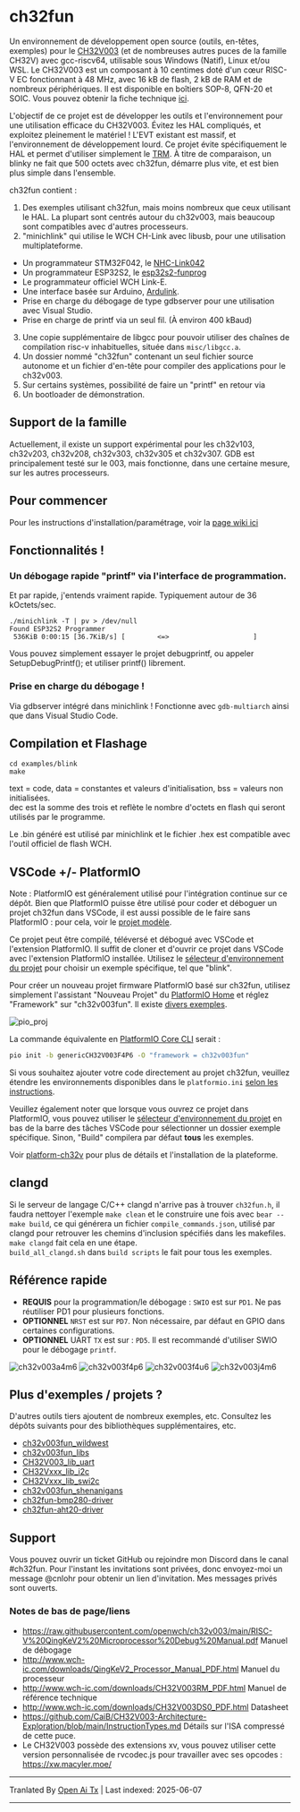 # ch32fun

Un environnement de développement open source (outils, en-têtes, exemples) pour le [CH32V003](http://www.wch-ic.com/products/CH32V003.html) (et de nombreuses autres puces de la famille CH32V) avec gcc-riscv64, utilisable sous Windows (Natif), Linux et/ou WSL. Le CH32V003 est un composant à 10 centimes doté d'un cœur RISC-V EC fonctionnant à 48 MHz, avec 16 kB de flash, 2 kB de RAM et de nombreux périphériques. Il est disponible en boîtiers SOP-8, QFN-20 et SOIC. Vous pouvez obtenir la fiche technique [ici](http://www.wch-ic.com/downloads/CH32V003DS0_PDF.html).

L'objectif de ce projet est de développer les outils et l'environnement pour une utilisation efficace du CH32V003. Évitez les HAL compliqués, et exploitez pleinement le matériel ! L'EVT existant est massif, et l'environnement de développement lourd. Ce projet évite spécifiquement le HAL et permet d'utiliser simplement le [TRM](http://www.wch-ic.com/downloads/CH32V003RM_PDF.html). À titre de comparaison, un blinky ne fait que 500 octets avec ch32fun, démarre plus vite, et est bien plus simple dans l'ensemble.

ch32fun contient :
1. Des exemples utilisant ch32fun, mais moins nombreux que ceux utilisant le HAL. La plupart sont centrés autour du ch32v003, mais beaucoup sont compatibles avec d'autres processeurs.
2. "minichlink" qui utilise le WCH CH-Link avec libusb, pour une utilisation multiplateforme.
  * Un programmateur STM32F042, le [NHC-Link042](https://github.com/NgoHungCuong/NHC-Link042)
  * Un programmateur ESP32S2, le [esp32s2-funprog](https://github.com/cnlohr/esp32s2-cookbook/tree/master/ch32v003programmer)
  * Le programmateur officiel WCH Link-E.
  * Une interface basée sur Arduino, [Ardulink](https://gitlab.com/BlueSyncLine/arduino-ch32v003-swio).
  * Prise en charge du débogage de type gdbserver pour une utilisation avec Visual Studio.
  * Prise en charge de printf via un seul fil. (À environ 400 kBaud)
3. Une copie supplémentaire de libgcc pour pouvoir utiliser des chaînes de compilation risc-v inhabituelles, située dans `misc/libgcc.a`.
4. Un dossier nommé "ch32fun" contenant un seul fichier source autonome et un fichier d'en-tête pour compiler des applications pour le ch32v003.
5. Sur certains systèmes, possibilité de faire un "printf" en retour via
6. Un bootloader de démonstration.

## Support de la famille

Actuellement, il existe un support expérimental pour les ch32v103, ch32v203, ch32v208, ch32v303, ch32v305 et ch32v307. GDB est principalement testé sur le 003, mais fonctionne, dans une certaine mesure, sur les autres processeurs.

## Pour commencer

Pour les instructions d'installation/paramétrage, voir la [page wiki ici](https://github.com/cnlohr/ch32fun/wiki/Installation)

## Fonctionnalités !

### Un débogage rapide "printf" via l'interface de programmation.

Et par rapide, j'entends vraiment rapide. Typiquement autour de 36 kOctets/sec.

```
./minichlink -T | pv > /dev/null
Found ESP32S2 Programmer
 536KiB 0:00:15 [36.7KiB/s] [        <=>                     ]
```

Vous pouvez simplement essayer le projet debugprintf, ou appeler SetupDebugPrintf(); et utiliser printf() librement.

### Prise en charge du débogage !

Via gdbserver intégré dans minichlink ! Fonctionne avec `gdb-multiarch` ainsi que dans Visual Studio Code.

## Compilation et Flashage

```
cd examples/blink
make
```

text = code, data = constantes et valeurs d'initialisation, bss = valeurs non initialisées.  
dec est la somme des trois et reflète le nombre d'octets en flash qui seront utilisés par le programme.

Le .bin généré est utilisé par minichlink et le fichier .hex est compatible avec l'outil officiel de flash WCH.

## VSCode +/- PlatformIO

Note : PlatformIO est généralement utilisé pour l'intégration continue sur ce dépôt. Bien que PlatformIO puisse être utilisé pour coder et déboguer un projet ch32fun dans VSCode, il est aussi possible de le faire sans PlatformIO : pour cela, voir le [projet modèle](https://github.com/cnlohr/ch32fun/tree/master/examples/template/.vscode).

Ce projet peut être compilé, téléversé et débogué avec VSCode et l'extension PlatformIO. Il suffit de cloner et d'ouvrir ce projet dans VSCode avec l'extension PlatformIO installée. Utilisez le [sélecteur d'environnement du projet](https://docs.platformio.org/en/latest/integration/ide/vscode.html#project-tasks) pour choisir un exemple spécifique, tel que "blink".

Pour créer un nouveau projet firmware PlatformIO basé sur ch32fun, utilisez simplement l'assistant "Nouveau Projet" du [PlatformIO Home](https://docs.platformio.org/en/latest/home/index.html) et réglez "Framework" sur "ch32v003fun". Il existe [divers exemples](https://github.com/Community-PIO-CH32V/platform-ch32v/tree/develop/examples/blinky-ch32v003fun).

![pio_proj](https://raw.githubusercontent.com/cnlohr/ch32fun/master/.github/pio_project_creation.png)

La commande équivalente en [PlatformIO Core CLI](https://docs.platformio.org/en/latest/integration/ide/vscode.html#platformio-core-cli) serait :
```sh
pio init -b genericCH32V003F4P6 -O "framework = ch32v003fun"
```

Si vous souhaitez ajouter votre code directement au projet ch32fun, veuillez étendre les environnements disponibles dans le `platformio.ini` [selon les instructions](https://raw.githubusercontent.com/cnlohr/ch32fun/master/platformio.ini#L48-L53).

Veuillez également noter que lorsque vous ouvrez ce projet dans PlatformIO, vous pouvez utiliser le [sélecteur d'environnement du projet](https://docs.platformio.org/en/latest/integration/ide/vscode.html#project-tasks) en bas de la barre des tâches VSCode pour sélectionner un dossier exemple spécifique. Sinon, "Build" compilera par défaut **tous** les exemples.

Voir [platform-ch32v](https://github.com/Community-PIO-CH32V/platform-ch32v) pour plus de détails et l'installation de la plateforme.

## clangd

Si le serveur de langage C/C++ clangd n'arrive pas à trouver `ch32fun.h`, il faudra nettoyer l'exemple `make clean` et le construire une fois avec `bear -- make build`, ce qui générera un fichier `compile_commands.json`, utilisé par clangd pour retrouver les chemins d'inclusion spécifiés dans les makefiles.  
`make clangd` fait cela en une étape.  
`build_all_clangd.sh` dans `build scripts` le fait pour tous les exemples.

## Référence rapide
 * **REQUIS** pour la programmation/le débogage : `SWIO` est sur `PD1`. Ne pas réutiliser PD1 pour plusieurs fonctions.
 * **OPTIONNEL** `NRST` est sur `PD7`. Non nécessaire, par défaut en GPIO dans certaines configurations.
 * **OPTIONNEL** UART `TX` est sur : `PD5`. Il est recommandé d'utiliser SWIO pour le débogage `printf`.

![ch32v003a4m6](https://raw.githubusercontent.com/Tengo10/pinout-overview/main/pinouts/CH32v003/ch32v003a4m6.svg)
![ch32v003f4p6](https://raw.githubusercontent.com/Tengo10/pinout-overview/main/pinouts/CH32v003/ch32v003f4p6.svg)
![ch32v003f4u6](https://raw.githubusercontent.com/Tengo10/pinout-overview/main/pinouts/CH32v003/ch32v003f4u6.svg)
![ch32v003j4m6](https://raw.githubusercontent.com/Tengo10/pinout-overview/main/pinouts/CH32v003/ch32v003j4m6.svg)

## Plus d'exemples / projets ?

D'autres outils tiers ajoutent de nombreux exemples, etc. Consultez les dépôts suivants pour des bibliothèques supplémentaires, etc.
 * [ch32v003fun_wildwest](https://github.com/recallmenot/ch32v003fun_wildwest)
 * [ch32v003fun_libs](https://github.com/hexeguitar/ch32v003fun_libs)
 * [CH32V003_lib_uart](https://github.com/ADBeta/CH32V003_lib_uart)
 * [CH32Vxxx_lib_i2c](https://github.com/ADBeta/CH32Vxxx_lib_i2c)
 * [CH32Vxxx_lib_swi2c](https://github.com/ADBeta/CH32Vxxx_lib_swi2c)
 * [ch32v003fun_shenanigans](https://github.com/DeadBugEngineering/ch32v003fun_shenanigans)
 * [ch32fun-bmp280-driver](https://github.com/pabloestrado/ch32fun-bmp280-driver)
 * [ch32fun-aht20-driver](https://github.com/pabloestrado/ch32fun-aht20-driver)

## Support

Vous pouvez ouvrir un ticket GitHub ou rejoindre mon Discord dans le canal #ch32fun. Pour l'instant les invitations sont privées, donc envoyez-moi un message @cnlohr pour obtenir un lien d'invitation. Mes messages privés sont ouverts.

### Notes de bas de page/liens

 * https://raw.githubusercontent.com/openwch/ch32v003/main/RISC-V%20QingKeV2%20Microprocessor%20Debug%20Manual.pdf Manuel de débogage
 * http://www.wch-ic.com/downloads/QingKeV2_Processor_Manual_PDF.html Manuel du processeur
 * http://www.wch-ic.com/downloads/CH32V003RM_PDF.html Manuel de référence technique
 * http://www.wch-ic.com/downloads/CH32V003DS0_PDF.html Datasheet
 * https://github.com/CaiB/CH32V003-Architecture-Exploration/blob/main/InstructionTypes.md Détails sur l'ISA compressé de cette puce.
 * Le CH32V003 possède des extensions xv, vous pouvez utiliser cette version personnalisée de rvcodec.js pour travailler avec ses opcodes : https://xw.macyler.moe/

---

Tranlated By [Open Ai Tx](https://github.com/OpenAiTx/OpenAiTx) | Last indexed: 2025-06-07

---
